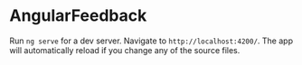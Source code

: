 # AngularFeedback

Run `ng serve` for a dev server. Navigate to `http://localhost:4200/`. The app will automatically reload if you change any of the source files.
